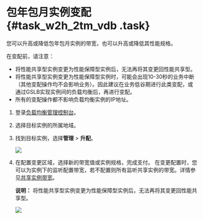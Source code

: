 # 包年包月实例变配 {#task_w2h_2tm_vdb .task}

您可以升高或降低包年包月实例的带宽，也可以升高或降低其性能规格。

在变配前，请注意：

-   将性能共享型实例变更为性能保障型实例后，无法再将其变更回性能共享型。
-   将性能共享型实例变更为性能保障型实例时，可能会出现10-30秒的业务中断（其他变配操作均不会影响业务）。因此建议在业务低谷期进行此类变配，或通过GSLB实现实例间的负载均衡后，再进行变配。
-   所有的变配操作都不影响负载均衡实例的IP地址。

1.  登录[负载均衡管理控制台](https://slb.console.aliyun.com/slb)。 
2.  选择目标实例的所属地域。 
3.  找到目标实例，选择**管理** \> **升配**。 

    ![](http://static-aliyun-doc.oss-cn-hangzhou.aliyuncs.com/assets/img/15648/15411241287321_zh-CN.png)

4.  在配置变更区域，选择新的带宽值或实例规格，完成支付。 在变更配置时，您可以为实例下的监听配置带宽，若不配置则所有监听共享实例的带宽。详情参见[共享实例带宽](cn.zh-CN/历史文档/用户指南（旧版控制台）/监听/共享实例带宽.md#)。

    **说明：** 将性能共享型实例变更为性能保障型实例后，无法再将其变更回性能共享型。

    ![](http://static-aliyun-doc.oss-cn-hangzhou.aliyuncs.com/assets/img/15648/15411241297322_zh-CN.png)


